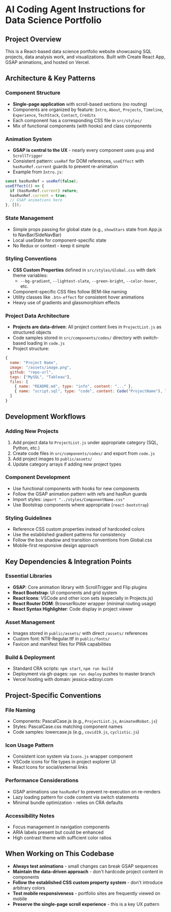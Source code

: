 # AI Coding Agent Instructions for Data Science Portfolio

## Project Overview

This is a React-based data science portfolio website showcasing SQL projects, data analysis work, and visualizations. Built with Create React App, GSAP animations, and hosted on Vercel.

## Architecture & Key Patterns

### Component Structure

- **Single-page application** with scroll-based sections (no routing)
- Components are organized by feature: `Intro`, `About`, `Projects`, `Timeline`, `Experience`, `TechStack`, `Contact`, `Credits`
- Each component has a corresponding CSS file in `src/styles/`
- Mix of functional components (with hooks) and class components

### Animation System

- **GSAP is central to the UX** - nearly every component uses `gsap` and `ScrollTrigger`
- Consistent pattern: `useRef` for DOM references, `useEffect` with `hasRunRef.current` guards to prevent re-animation
- Example from `Intro.js`:

```javascript
const hasRunRef = useRef(false);
useEffect(() => {
  if (hasRunRef.current) return;
  hasRunRef.current = true;
  // GSAP animations here
}, []);
```

### State Management

- Simple props passing for global state (e.g., `showStars` state from App.js to NavBar/SideNavBar)
- Local useState for component-specific state
- No Redux or context - keep it simple

### Styling Conventions

- **CSS Custom Properties** defined in `src/styles/Global.css` with dark theme variables:
  - `--bg-gradient`, `--lightest-slate`, `--green-bright`, `--color-hover`, etc.
- Component-specific CSS files follow BEM-like naming
- Utility classes like `.btn-effect` for consistent hover animations
- Heavy use of gradients and glassmorphism effects

### Project Data Architecture

- **Projects are data-driven**: All project content lives in `ProjectList.js` as structured objects
- Code samples stored in `src/components/codes/` directory with switch-based loading in `code.js`
- Project structure:

```javascript
{
  name: "Project Name",
  image: "/assets/image.png",
  github: "repo-url",
  tags: ["MySQL", "Tableau"],
  files: [
    { name: "README.md", type: "info", content: "..." },
    { name: "script.sql", type: "code", content: Code("ProjectName"), language: "sql" }
  ]
}
```

## Development Workflows

### Adding New Projects

1. Add project data to `ProjectList.js` under appropriate category (SQL, Python, etc.)
2. Create code files in `src/components/codes/` and export from `code.js`
3. Add project images to `public/assets/`
4. Update category arrays if adding new project types

### Component Development

- Use functional components with hooks for new components
- Follow the GSAP animation pattern with refs and hasRun guards
- Import styles: `import "../styles/ComponentName.css"`
- Use Bootstrap components where appropriate (`react-bootstrap`)

### Styling Guidelines

- Reference CSS custom properties instead of hardcoded colors
- Use the established gradient patterns for consistency
- Follow the box shadow and transition conventions from Global.css
- Mobile-first responsive design approach

## Key Dependencies & Integration Points

### Essential Libraries

- **GSAP**: Core animation library with ScrollTrigger and Flip plugins
- **React Bootstrap**: UI components and grid system
- **React Icons**: VSCode and other icon sets (especially in Projects.js)
- **React Router DOM**: BrowserRouter wrapper (minimal routing usage)
- **React Syntax Highlighter**: Code display in project viewer

### Asset Management

- Images stored in `public/assets/` with direct `/assets/` references
- Custom font: NTR-Regular.ttf in `public/fonts/`
- Favicon and manifest files for PWA capabilities

### Build & Deployment

- Standard CRA scripts: `npm start`, `npm run build`
- Deployment via gh-pages: `npm run deploy` pushes to master branch
- Vercel hosting with domain: jessica-adzoyi.com

## Project-Specific Conventions

### File Naming

- Components: PascalCase.js (e.g., `ProjectList.js`, `AnimatedRobot.js`)
- Styles: PascalCase.css matching component names
- Code samples: lowercase.js (e.g., `covid19.js`, `cyclistic.js`)

### Icon Usage Pattern

- Consistent icon system via `Icons.js` wrapper component
- VSCode icons for file types in project explorer UI
- React Icons for social/external links

### Performance Considerations

- GSAP animations use `hasRunRef` to prevent re-execution on re-renders
- Lazy loading pattern for code content via switch statements
- Minimal bundle optimization - relies on CRA defaults

### Accessibility Notes

- Focus management in navigation components
- ARIA labels present but could be enhanced
- High contrast theme with sufficient color ratios

## When Working on This Codebase

- **Always test animations** - small changes can break GSAP sequences
- **Maintain the data-driven approach** - don't hardcode project content in components
- **Follow the established CSS custom property system** - don't introduce arbitrary colors
- **Test mobile responsiveness** - portfolio sites are frequently viewed on mobile
- **Preserve the single-page scroll experience** - this is a key UX pattern

